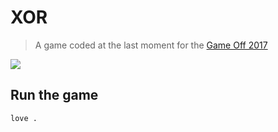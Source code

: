 # XOR

> A game coded at the last moment for the [Game Off 2017](https://itch.io/jam/game-off-2017)

![](https://i.imgur.com/wo1xqGc.png)

## Run the game

```
love .
```
